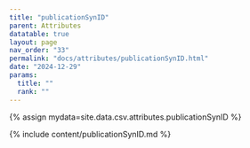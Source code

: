 ```yaml
---
title: "publicationSynID"
parent: Attributes
datatable: true
layout: page
nav_order: "33"
permalink: "docs/attributes/publicationSynID.html"
date: "2024-12-29"
params:
  title: ""
  rank: ""
---
```

{% assign mydata=site.data.csv.attributes.publicationSynID %} 

{% include content/publicationSynID.md %}
